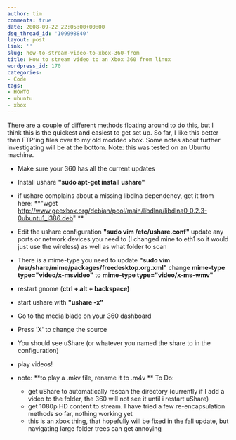 ```yaml
---
author: tim
comments: true
date: 2008-09-22 22:05:00+00:00
dsq_thread_id: '109998840'
layout: post
link: ''
slug: how-to-stream-video-to-xbox-360-from
title: How to stream video to an Xbox 360 from linux
wordpress_id: 170
categories:
- Code
tags:
- HOWTO
- ubuntu
- xbox
---
```


There are a couple of different methods floating around to do this, but I
think this is the quickest and easiest to get set up. So far, I like this
better then FTP'ing files over to my old modded xbox. Some notes about further
investigating will be at the bottom. Note: this was tested on an Ubuntu
machine.

  * Make sure your 360 has all the current updates
  * Install ushare **"sudo apt-get install ushare"**
  * if ushare complains about a missing libdlna dependency, get it from here: **"wget http://www.geexbox.org/debian/pool/main/libdlna/libdlna0_0.2.3-0ubuntu1_i386.deb" **
* Edit the ushare configuration **"sudo vim /etc/ushare.conf"** update any ports or network devices you need to (I changed mine to eth1 so it would just use the wireless) as well as what folder to scan 
* There is a mime-type you need to update **"sudo vim /usr/share/mime/packages/freedesktop.org.xml"** change **mime-type type="video/x-msvideo"** to **mime-type type="video/x-ms-wmv"**
* restart gnome (**ctrl + alt + backspace)**
* start ushare with **"ushare -x"**
* Go to the media blade on your 360 dashboard
* Press 'X' to change the source
* You should see uShare (or whatever you named the share to in the configuration)
* play videos!
* note: **to play a .mkv file, rename it to .m4v **
To Do:

  * get uShare to automatically rescan the directory (currently if I add a video to the folder, the 360 will not see it until i restart uShare)
  * get 1080p HD content to stream. I have tried a few re-encapsulation methods so far, nothing working yet
  * this is an xbox thing, that hopefully will be fixed in the fall update, but navigating large folder trees can get annoying 